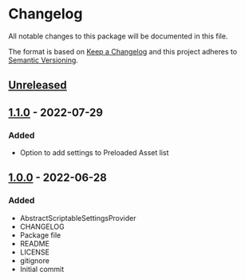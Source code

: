 # Changelog
All notable changes to this package will be documented in this file.

The format is based on [Keep a Changelog](http://keepachangelog.com/en/1.0.0/)
and this project adheres to [Semantic Versioning](http://semver.org/spec/v2.0.0.html).

## [Unreleased]

## [1.1.0] - 2022-07-29
### Added
- Option to add settings to Preloaded Asset list

## [1.0.0] - 2022-06-28
### Added
- AbstractScriptableSettingsProvider
- CHANGELOG
- Package file
- README
- LICENSE
- gitignore
- Initial commit

[Unreleased]: https://github.com/HyagoOliveira/ScriptableSettingsProvider/compare/1.1.0...main
[1.1.0]: https://github.com/HyagoOliveira/ScriptableSettingsProvider/tree/1.1.0/
[1.0.0]: https://github.com/HyagoOliveira/ScriptableSettingsProvider/tree/1.0.0/